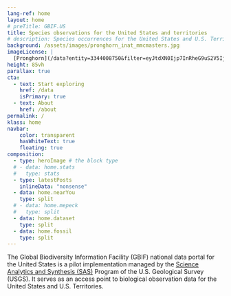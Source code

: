 ```yaml
---
lang-ref: home
layout: home
# preTitle: GBIF.US
title: Species observations for the United States and territories
# description: Species occurrences for the United States and U.S. Territories.
background: /assets/images/pronghorn_inat_mmcmasters.jpg
imageLicense: |
  [Pronghorn](/data?entity=3344008750&filter=eyJtdXN0Ijp7InRheG9uS2V5IjpbMjQ0MDkwMl19fQ%3D%3D&view=TABLE) - photo by mmcmasters via [inaturalist.org](https://www.inaturalist.org/observations/92171021)
height: 85vh
parallax: true
cta:
  - text: Start exploring
    href: /data
    isPrimary: true
  - text: About
    href: /about
permalink: /
klass: home
navbar:
    color: transparent
    hasWhiteText: true
    floating: true
composition:
  - type: heroImage # the block type
  # - data: home.stats
  #   type: stats
  - type: latestPosts
    inlineData: "nonsense"
  - data: home.nearYou
    type: split
  # - data: home.mepeck
  #   type: split
  - data: home.dataset
    type: split
  - data: home.fossil
    type: split
---
```


The Global Biodiversity Information Facility (GBIF) national data portal for the United States is a pilot implementation managed by the [Science Analytics and Synthesis (SAS)](https://www.usgs.gov/core-science-systems/science-analytics-and-synthesis) Program of the U.S. Geological Survey (USGS). It serves as an access point to biological observation data for the United States and U.S. Territories.  
 


